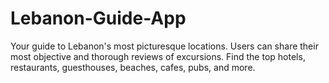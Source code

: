 # Lebanon-Guide-App
<p>Your guide to Lebanon's most picturesque locations. Users can share their most objective and thorough reviews of excursions. Find the top hotels, restaurants, guesthouses, beaches, cafes, pubs, and more.</p>
